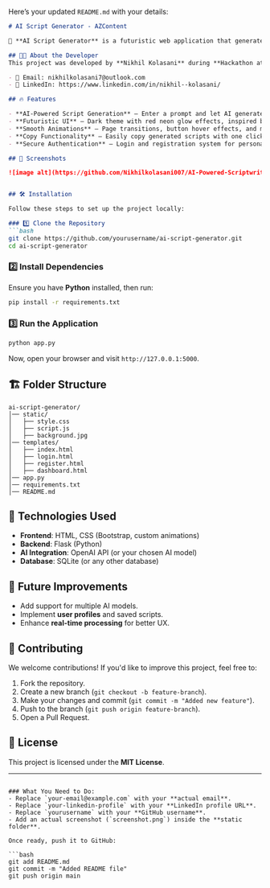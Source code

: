 Here’s your updated `README.md` with your details:  

```markdown
# AI Script Generator - AZContent

🚀 **AI Script Generator** is a futuristic web application that generates scripts using AI. Designed with a sleek **Netflix-inspired UI**, it provides an immersive experience for users looking to create content efficiently.

## 👨‍💻 About the Developer
This project was developed by **Nikhil Kolasani** during **Hackathon at BITS Pilani, Hyderabad**, on **March 24 & 25, 2025**.

- 📧 Email: nikhilkolasani7@outlook.com
- 🔗 LinkedIn: https://www.linkedin.com/in/nikhil--kolasani/

## 🔥 Features

- **AI-Powered Script Generation** – Enter a prompt and let AI generate scripts for you.
- **Futuristic UI** – Dark theme with red neon glow effects, inspired by Netflix.
- **Smooth Animations** – Page transitions, button hover effects, and motion backgrounds.
- **Copy Functionality** – Easily copy generated scripts with one click.
- **Secure Authentication** – Login and registration system for personalized access.

## 📸 Screenshots

![image alt](https://github.com/Nikhilkolasani007/AI-Powered-Scriptwriter-for-Content-Creators/blob/main/screen%20shots%20for%20bits/1.png?raw=true)


## 🛠️ Installation

Follow these steps to set up the project locally:

### 1️⃣ Clone the Repository
```bash
git clone https://github.com/yourusername/ai-script-generator.git
cd ai-script-generator
```

### 2️⃣ Install Dependencies
Ensure you have **Python** installed, then run:
```bash
pip install -r requirements.txt
```

### 3️⃣ Run the Application
```bash
python app.py
```
Now, open your browser and visit `http://127.0.0.1:5000`.

## 🏗️ Folder Structure
```
ai-script-generator/
│── static/
│   ├── style.css
│   ├── script.js
│   ├── background.jpg
│── templates/
│   ├── index.html
│   ├── login.html
│   ├── register.html
│   ├── dashboard.html
│── app.py
│── requirements.txt
│── README.md
```

## 🚀 Technologies Used
- **Frontend**: HTML, CSS (Bootstrap, custom animations)
- **Backend**: Flask (Python)
- **AI Integration**: OpenAI API (or your chosen AI model)
- **Database**: SQLite (or any other database)

## 📌 Future Improvements
- Add support for multiple AI models.
- Implement **user profiles** and saved scripts.
- Enhance **real-time processing** for better UX.

## 🤝 Contributing
We welcome contributions! If you'd like to improve this project, feel free to:
1. Fork the repository.
2. Create a new branch (`git checkout -b feature-branch`).
3. Make your changes and commit (`git commit -m "Added new feature"`).
4. Push to the branch (`git push origin feature-branch`).
5. Open a Pull Request.

## 📄 License
This project is licensed under the **MIT License**.

---

```

### What You Need to Do:
- Replace `your-email@example.com` with your **actual email**.
- Replace `your-linkedin-profile` with your **LinkedIn profile URL**.
- Replace `yourusername` with your **GitHub username**.
- Add an actual screenshot (`screenshot.png`) inside the **static folder**.

Once ready, push it to GitHub:

```bash
git add README.md
git commit -m "Added README file"
git push origin main
```
